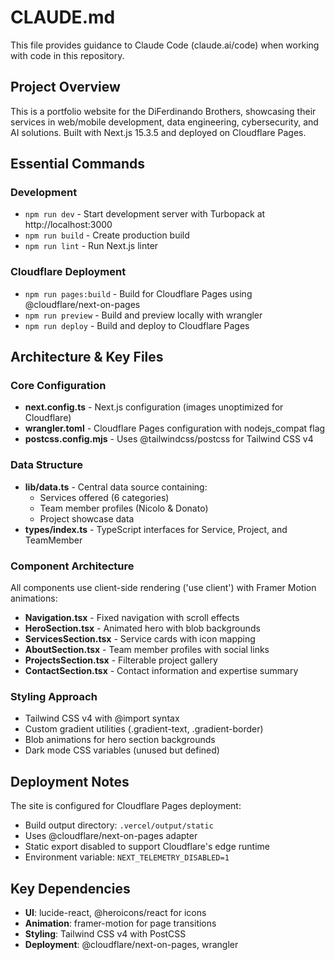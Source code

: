 # CLAUDE.md

This file provides guidance to Claude Code (claude.ai/code) when working with code in this repository.

## Project Overview

This is a portfolio website for the DiFerdinando Brothers, showcasing their services in web/mobile development, data engineering, cybersecurity, and AI solutions. Built with Next.js 15.3.5 and deployed on Cloudflare Pages.

## Essential Commands

### Development
- `npm run dev` - Start development server with Turbopack at http://localhost:3000
- `npm run build` - Create production build
- `npm run lint` - Run Next.js linter

### Cloudflare Deployment
- `npm run pages:build` - Build for Cloudflare Pages using @cloudflare/next-on-pages
- `npm run preview` - Build and preview locally with wrangler
- `npm run deploy` - Build and deploy to Cloudflare Pages

## Architecture & Key Files

### Core Configuration
- **next.config.ts** - Next.js configuration (images unoptimized for Cloudflare)
- **wrangler.toml** - Cloudflare Pages configuration with nodejs_compat flag
- **postcss.config.mjs** - Uses @tailwindcss/postcss for Tailwind CSS v4

### Data Structure
- **lib/data.ts** - Central data source containing:
  - Services offered (6 categories)
  - Team member profiles (Nicolo & Donato)
  - Project showcase data
- **types/index.ts** - TypeScript interfaces for Service, Project, and TeamMember

### Component Architecture
All components use client-side rendering ('use client') with Framer Motion animations:
- **Navigation.tsx** - Fixed navigation with scroll effects
- **HeroSection.tsx** - Animated hero with blob backgrounds
- **ServicesSection.tsx** - Service cards with icon mapping
- **AboutSection.tsx** - Team member profiles with social links
- **ProjectsSection.tsx** - Filterable project gallery
- **ContactSection.tsx** - Contact information and expertise summary

### Styling Approach
- Tailwind CSS v4 with @import syntax
- Custom gradient utilities (.gradient-text, .gradient-border)
- Blob animations for hero section backgrounds
- Dark mode CSS variables (unused but defined)

## Deployment Notes

The site is configured for Cloudflare Pages deployment:
- Build output directory: `.vercel/output/static`
- Uses @cloudflare/next-on-pages adapter
- Static export disabled to support Cloudflare's edge runtime
- Environment variable: `NEXT_TELEMETRY_DISABLED=1`

## Key Dependencies
- **UI**: lucide-react, @heroicons/react for icons
- **Animation**: framer-motion for page transitions
- **Styling**: Tailwind CSS v4 with PostCSS
- **Deployment**: @cloudflare/next-on-pages, wrangler